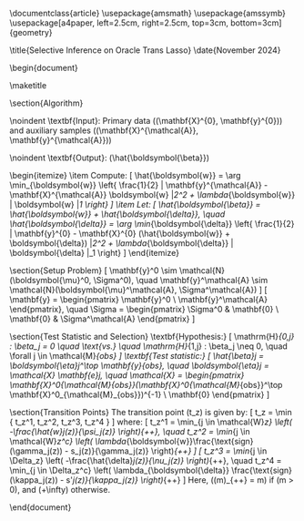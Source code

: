 \documentclass{article}
\usepackage{amsmath}
\usepackage{amssymb}
\usepackage[a4paper, left=2.5cm, right=2.5cm, top=3cm, bottom=3cm]{geometry}

\title{Selective Inference on Oracle Trans Lasso}
\date{November 2024}

\begin{document}

\maketitle

\section{Algorithm}

\noindent \textbf{Input}: Primary data \((\mathbf{X}^{0}, \mathbf{y}^{0})\) and auxiliary samples \((\mathbf{X}^{\mathcal{A}}, \mathbf{y}^{\mathcal{A}})\)

\noindent \textbf{Output}: \(\hat{\boldsymbol{\beta}}\)

\begin{itemize}
    \item Compute:
    \[
    \hat{\boldsymbol{w}} = \arg \min_{\boldsymbol{w}} \left\{ \frac{1}{2} \| \mathbf{y}^{\mathcal{A}} - \mathbf{X}^{\mathcal{A}} \boldsymbol{w} \|_2^2 + \lambda_{\boldsymbol{w}} \| \boldsymbol{w} \|_1 \right\}
    \]
    \item Let:
    \[
    \hat{\boldsymbol{\beta}} = \hat{\boldsymbol{w}} + \hat{\boldsymbol{\delta}}, \quad \hat{\boldsymbol{\delta}} = \arg \min_{\boldsymbol{\delta}} \left\{ \frac{1}{2} \| \mathbf{y}^{0} - \mathbf{X}^{0} (\hat{\boldsymbol{w}} + \boldsymbol{\delta}) \|_2^2 + \lambda_{\boldsymbol{\delta}} \| \boldsymbol{\delta} \|_1 \right\}
    \]
\end{itemize}

\section{Setup Problem}
\[
\mathbf{y}^0 \sim \mathcal{N}(\boldsymbol{\mu}^0, \Sigma^0), \quad
\mathbf{y}^\mathcal{A} \sim \mathcal{N}(\boldsymbol{\mu}^\mathcal{A}, \Sigma^\mathcal{A})
\]
\[
\mathbf{y} = \begin{pmatrix}
\mathbf{y}^0 \\ \mathbf{y}^\mathcal{A}
\end{pmatrix}, \quad
\Sigma = \begin{pmatrix}
\Sigma^0 & \mathbf{0} \\
\mathbf{0} & \Sigma^\mathcal{A}
\end{pmatrix}
\]

\section{Test Statistic and Selection}
\textbf{Hypothesis:}
\[
\mathrm{H}_{0,j} : \beta_j = 0 \quad \text{vs.} \quad \mathrm{H}_{1,j} : \beta_j \neq 0, \quad \forall j \in \mathcal{M}_{obs}
\]
\textbf{Test statistic:}
\[
\hat{\beta}_j = \boldsymbol{\eta}_j^\top \mathbf{y}_{obs}, \quad
\boldsymbol{\eta}_j = \mathcal{X} \mathbf{e}_j, \quad
\mathcal{X} = \begin{pmatrix}
\mathbf{X}^0_{\mathcal{M}_{obs}}(\mathbf{X}^0_{\mathcal{M}_{obs}}^\top \mathbf{X}^0_{\mathcal{M}_{obs}})^{-1} \\
\mathbf{0}
\end{pmatrix}
\]

\section{Transition Points}
The transition point \(t_z\) is given by:
\[
t_z = \min \{ t_z^1, t_z^2, t_z^3, t_z^4 \}
\]
where:
\[
t_z^1 = \min_{j \in \mathcal{W}_z} \left( -\frac{\hat{w}_j(z)}{\psi_j(z)} \right)_{++}, \quad
t_z^2 = \min_{j \in \mathcal{W}_z^c} \left( \lambda_{\boldsymbol{w}}\frac{\text{sign}(\gamma_j(z)) - s_j(z)}{\gamma_j(z)} \right)_{++}
\]
\[
t_z^3 = \min_{j \in \Delta_z} \left( -\frac{\hat{\delta}_j(z)}{\nu_j(z)} \right)_{++}, \quad
t_z^4 = \min_{j \in \Delta_z^c} \left( \lambda_{\boldsymbol{\delta}} \frac{\text{sign}(\kappa_j(z)) - s'_j(z)}{\kappa_j(z)} \right)_{++}
\]
Here, \((m)_{++} = m\) if \(m > 0\), and \(+\infty\) otherwise.

\end{document}
